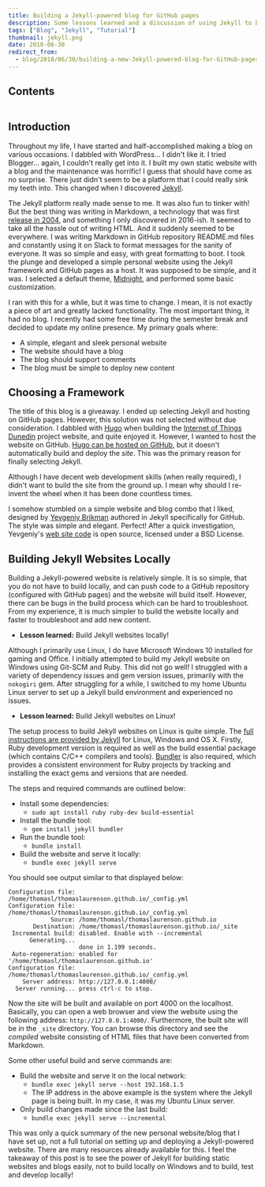 ```yaml
---
title: Building a Jekyll-powered blog for GitHub pages
description: Some lessons learned and a discussion of using Jekyll to build a blog, and hosting it on GitHub pages.
tags: ["Blog", "Jekyll", "Tutorial"]
thumbnail: jekyll.png
date: 2018-06-30
redirect_from:
  - blog/2018/06/30/building-a-new-Jekyll-powered-blog-for-GitHub-pages/
---
```


## Contents

```toc
```

## Introduction

Throughout my life, I have started and half-accomplished making a blog on various occasions. I dabbled with WordPress... I didn't like it. I tried Blogger... again, I couldn't really get into it. I built my own static website with a blog and the maintenance was horrific! I guess that should have come as no surprise. There just didn't seem to be a platform that I could really sink my teeth into. This changed when I discovered [Jekyll](https://jekyllrb.com/).  

The Jekyll platform really made sense to me. It was also fun to tinker with! But the best thing was writing in Markdown, a technology that was first [release in 2004](https://daringfireball.net/projects/markdown/), and something I only discovered in 2016-ish. It seemed to take all the hassle out of writing HTML. And it suddenly seemed to be everywhere. I was writing Markdown in GitHub repository README.md files and constantly using it on Slack to format messages for the sanity of everyone. It was so simple and easy, with great formatting to boot. I took the plunge and developed a simple personal website using the Jekyll framework and GitHub pages as a host. It was supposed to be simple, and it was. I selected a default theme, [Midnight](https://github.com/pages-themes/midnight), and performed some basic customization.

I ran with this for a while, but it was time to change. I mean, it is not exactly a piece of art and greatly lacked functionality. The most important thing, it had no blog. I recently had some free time during the semester break and decided to update my online presence. My primary goals where:

- A simple, elegant and sleek personal website
- The website should have a blog
- The blog should support comments
- The blog must be simple to deploy new content

## Choosing a Framework

The title of this blog is a giveaway. I ended up selecting Jekyll and hosting on GitHub pages. However, this solution was not selected without due consideration. I dabbled with [Hugo](https://gohugo.io/) when building the [Internet of Things Dunedin](https://bit-project-sites.pages.op-bit.nz/iot/) project website, and quite enjoyed it. However, I wanted to host the website on GitHub. [Hugo can be hosted on GitHub](https://gohugo.io/hosting-and-deployment/hosting-on-github/), but it doesn't automatically build and deploy the _site_. This was the primary reason for finally selecting Jekyll.

Although I have decent web development skills (when really required), I didn't want to build the site from the ground up. I mean why should I re-invent the wheel when it has been done countless times. 

I somehow stumbled on a simple website and blog combo that I liked, designed by [Yevgeniy Brikman](https://www.ybrikman.com/) authored in Jekyll specifically for GitHub. The style was simple and elegant. Perfect! After a quick investigation, Yevgeniy's [web site code](https://github.com/brikis98/yevgeniy-brikman-homepage) is open source, licensed under a BSD License. 

## Building Jekyll Websites Locally

Building a Jekyll-powered website is relatively simple. It is so simple, that you do not have to build locally, and can push code to a GitHub repository (configured with GitHub pages) and the website will build itself. However, there can be bugs in the build process which can be hard to troubleshoot. From my experience, it is much simpler to build the website locally and faster to troubleshoot and add new content.

- **Lesson learned:** Build Jekyll websites locally!

Although I primarily use Linux, I do have Microsoft Windows 10 installed for gaming and Office. I initially attempted to build my Jekyll website on Windows using Git-SCM and Ruby. This did not go well! I struggled with a variety of dependency issues and gem version issues, primarily with the `nokogiri` gem. After struggling for a while, I switched to my home Ubuntu Linux server to set up a Jekyll build environment and experienced no issues. 

- **Lesson learned:** Build Jekyll websites on Linux!

The setup process to build Jekyll websites on Linux is quite simple. The [full instructions are provided by Jekyll](https://jekyllrb.com/docs/installation/) for Linux, Windows and OS X. Firstly, Ruby development version is required as well as the build essential package (which contains C/C++ compilers and tools). [Bundler](https://bundler.io/) is also required, which provides a consistent environment for Ruby projects by tracking and installing the exact gems and versions that are needed.

The steps and required commands are outlined below:

- Install some dependencies:
    - `sudo apt install ruby ruby-dev build-essential`
- Install the bundle tool:
    - `gem install jekyll bundler`
- Run the bundle tool:
    - `bundle install`
- Build the website and serve it locally:
    - `bundle exec jekyll serve`

You should see output similar to that displayed below:

```
Configuration file: /home/thomasl/thomaslaurenson.github.io/_config.yml
Configuration file: /home/thomasl/thomaslaurenson.github.io/_config.yml
            Source: /home/thomasl/thomaslaurenson.github.io
       Destination: /home/thomasl/thomaslaurenson.github.io/_site
 Incremental build: disabled. Enable with --incremental
      Generating...
                    done in 1.199 seconds.
 Auto-regeneration: enabled for '/home/thomasl/thomaslaurenson.github.io'
Configuration file: /home/thomasl/thomaslaurenson.github.io/_config.yml
    Server address: http://127.0.0.1:4000/
  Server running... press ctrl-c to stop.
```

Now the site will be built and available on port 4000 on the localhost. Basically, you can open a web browser and view the website using the following address: `http://127.0.0.1:4000/`.  Furthermore, the built site will be in the `_site` directory. You can browse this directory and see the *compiled* website consisting of HTML files that have been converted from Markdown.

Some other useful build and serve commands are:

- Build the website and serve it on the local network:
    - `bundle exec jekyll serve --host 192.168.1.5`
    - The IP address in the above example is the system where the Jekyll page is being built. In my case, it was my Ubuntu Linux server.
- Only build changes made since the last build:
    - `bundle exec jekyll serve --incremental`

This was only a quick summary of the new personal website/blog that I have set up, not a full tutorial on setting up and deploying a Jekyll-powered website. There are many resources already available for this. I feel the takeaway of this post is to see the power of Jekyll for building static websites and blogs easily, not to build locally on Windows and to build, test and develop locally!
